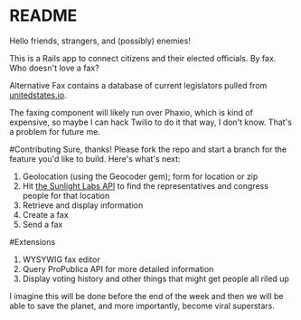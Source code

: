 # README

Hello friends, strangers, and (possibly) enemies!

This is a Rails app to connect citizens and their elected officials. By fax. Who doesn't love a fax?

Alternative Fax contains a database of current legislators pulled from [unitedstates.io](https://github.com/unitedstates/congress-legislators).

The faxing component will likely run over Phaxio, which is kind of expensive, so maybe I can hack Twilio to do it that way, I don't know. That's a problem for future me.

#Contributing
Sure, thanks! Please fork the repo and start a branch for the feature you'd like to build. 
Here's what's next:
1) Geolocation (using the Geocoder gem); form for location or zip
2) Hit [the Sunlight Labs API](https://sunlightlabs.github.io/congress/legislators.html#legislatorslocate) to find the representatives and congress people for that location
3) Retrieve and display information
4) Create a fax
5) Send a fax

#Extensions
1) WYSYWIG fax editor
2) Query ProPublica API for more detailed information
3) Display voting history and other things that might get people all riled up

I imagine this will be done before the end of the week and then we will be able to save the planet, and more importantly, become viral superstars.
